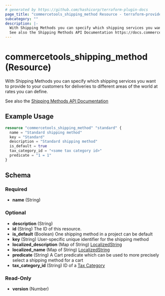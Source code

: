 ```yaml
---
# generated by https://github.com/hashicorp/terraform-plugin-docs
page_title: "commercetools_shipping_method Resource - terraform-provider-commercetools"
subcategory: ""
description: |-
  With Shipping Methods you can specify which shipping services you want to provide to your customers for deliveries to different areas of the world at rates you can define.
  See also the Shipping Methods API Documentation https://docs.commercetools.com/api/projects/shippingMethods
---
```


# commercetools_shipping_method (Resource)

With Shipping Methods you can specify which shipping services you want to provide to your customers for deliveries to different areas of the world at rates you can define.

See also the [Shipping Methods API Documentation](https://docs.commercetools.com/api/projects/shippingMethods)

## Example Usage

```terraform
resource "commercetools_shipping_method" "standard" {
  name = "Standard shipping method"
  key = "Standard"
  description = "Standard shipping method"
  is_default = true
  tax_category_id = "<some tax category id>"
  predicate = "1 = 1"
}
```

<!-- schema generated by tfplugindocs -->
## Schema

### Required

- **name** (String)

### Optional

- **description** (String)
- **id** (String) The ID of this resource.
- **is_default** (Boolean) One shipping method in a project can be default
- **key** (String) User-specific unique identifier for the shipping method
- **localized_description** (Map of String) [LocalizedString](https://docs.commercetools.com/api/types#localizedstring)
- **localized_name** (Map of String) [LocalizedString](https://docs.commercetools.com/api/types#localizedstring)
- **predicate** (String) A Cart predicate which can be used to more precisely select a shipping method for a cart
- **tax_category_id** (String) ID of a [Tax Category](https://docs.commercetools.com/api/projects/taxCategories#taxcategory)

### Read-Only

- **version** (Number)


